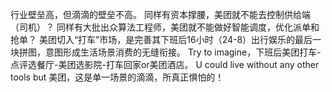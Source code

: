 行业壁垒高，但滴滴的壁垒不高。
同样有资本撑腰，美团就不能去控制供给端（司机）？
同样有大批出众算法工程师，美团就不能做好智能调度，优化派单和抢单？
美团切入“打车”市场，是完善其下班后16小时（24-8）出行娱乐的最后一块拼图，意图形成生活场景消费的无缝衔接。
Try to imagine，下班后美团打车-点评选餐厅-美团选影院-打车回家or美团酒店。
U could live without any other tools but 美团，这是单一场景的滴滴，所真正惧怕的！







